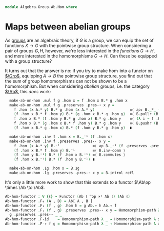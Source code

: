 <!--
```agda
open import Algebra.Group.Ab
open import Algebra.Group

open import Cat.Displayed.Univalence.Thin
open import Cat.Instances.Product
open import Cat.Displayed.Total
open import Cat.Prelude
```
-->

```agda
module Algebra.Group.Ab.Hom where
```

# Maps between abelian groups

<!--
```agda
open is-group-hom
open Total-hom
```
-->

As [groups] are an algebraic theory, if $G$ is a group, we can equip the
set of functions $X \to G$ with the pointwise group structure. When
considering a pair of groups $G, H$, however, we're less interested in
the _functions_ $G \to H$, and more interested in the homomorphisms $G
\to H$. Can these be equipped with a group structure?

[groups]: Algebra.Group.html

It turns out that the answer is no: if you try to make $\hom$ into a
functor on [$\Grp$], equipping $A \to B$ the pointwise group structure,
you find out that the sum of group homomorphisms can not be shown to be
a homomorphism. But when considering _abelian_ groups, i.e. the category
[$\Ab$], this _does_ work:

[$\Grp$]: Algebra.Group.Cat.Base.html
[$\Ab$]: Algebra.Group.Ab.html

<!--
```agda
Abelian-group-on-hom
  : ∀ {ℓ} (A B : Abelian-group ℓ)
  → Abelian-group-on (Ab.Hom A B)
Abelian-group-on-hom A B = to-abelian-group-on make-ab-on-hom module Hom-ab where
  open make-abelian-group
  private
    module B = Abelian-group-on (B .snd)
    module A = Abelian-group-on (A .snd)

  make-ab-on-hom : make-abelian-group (Ab.Hom A B)
  make-ab-on-hom .ab-is-set = Ab.Hom-set _ _
```
-->

```agda
  make-ab-on-hom .mul f g .hom x = f .hom x B.* g .hom x
  make-ab-on-hom .mul f g .preserves .pres-⋆ x y =
    f .hom (x A.* y) B.* g .hom (x A.* y)                ≡⟨ ap₂ B._*_ (f .preserves .pres-⋆ x y) (g .preserves .pres-⋆ x y) ⟩
    (f .hom x B.* f .hom y) B.* (g .hom x B.* g .hom y)  ≡⟨ B.pullr (B.pulll refl)  ⟩
    f .hom x B.* (f .hom y B.* g .hom x) B.* g .hom y    ≡⟨ (λ i → f .hom x B.* B.commutes {x = f .hom y} {y = g .hom x} i B.* (g .hom y)) ⟩
    f .hom x B.* (g .hom x B.* f .hom y) B.* g .hom y    ≡⟨ B.pushr (B.pushl refl) ⟩
    (f .hom x B.* g .hom x) B.* (f .hom y B.* g .hom y)  ∎

  make-ab-on-hom .inv f .hom x = B._⁻¹ (f .hom x)
  make-ab-on-hom .inv f .preserves .pres-⋆ x y =
    f .hom (x A.* y) B.⁻¹               ≡⟨ ap B._⁻¹ (f .preserves .pres-⋆ x y) ⟩
    (f .hom x B.* f .hom y) B.⁻¹        ≡⟨ B.inv-comm ⟩
    (f .hom y B.⁻¹) B.* (f .hom x B.⁻¹) ≡⟨ B.commutes ⟩
    (f .hom x B.⁻¹) B.* (f .hom y B.⁻¹) ∎

  make-ab-on-hom .1g .hom x = B.1g
  make-ab-on-hom .1g .preserves .pres-⋆ x y = B.introl refl
```

<!--
```agda
  make-ab-on-hom .idl x       = Homomorphism-path λ x → B.idl
  make-ab-on-hom .assoc x y z = Homomorphism-path λ _ → sym B.associative
  make-ab-on-hom .invl x      = Homomorphism-path λ x → B.inversel
  make-ab-on-hom .comm x y    = Homomorphism-path λ x → B.commutes

open Functor

Ab[_,_] : ∀ {ℓ} → Abelian-group ℓ → Ab.Ob → Ab.Ob
∣ Ab[ A , B ] .fst ∣ = _
Ab[ A , B ] .fst .is-tr = Ab.Hom-set A B
Ab[ A , B ] .snd = Abelian-group-on-hom A B
```
-->

It's only a little more work to show that this extends to a functor
$\Ab\op \times \Ab \to \Ab$.

```agda
Ab-hom-functor : ∀ {ℓ} → Functor (Ab ℓ ^op ×ᶜ Ab ℓ) (Ab ℓ)
Ab-hom-functor .F₀ (A , B) = Ab[ A , B ]
Ab-hom-functor .F₁ (f , g) .hom h = g Ab.∘ h Ab.∘ f
Ab-hom-functor .F₁ (f , g) .preserves .pres-⋆ x y = Homomorphism-path λ z →
  g .preserves .pres-⋆ _ _
Ab-hom-functor .F-id    = Homomorphism-path λ _ → Homomorphism-path λ x → refl
Ab-hom-functor .F-∘ f g = Homomorphism-path λ _ → Homomorphism-path λ x → refl
```
